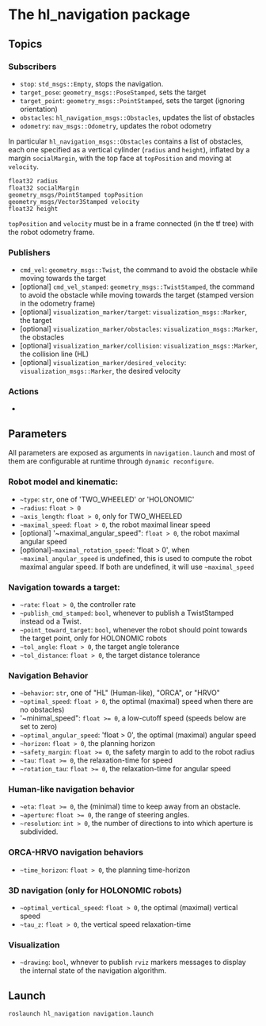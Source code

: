 The hl_navigation package
=====

Topics
----

### Subscribers

- `stop`: `std_msgs::Empty`, stops the navigation.
- `target_pose`: `geometry_msgs::PoseStamped`, sets the target
- `target_point`: `geometry_msgs::PointStamped`, sets the target (ignoring orientation)
- `obstacles`: `hl_navigation_msgs::Obstacles`, updates the list of obstacles
- `odometry`: `nav_msgs::Odometry`, updates the robot odometry

In particular `hl_navigation_msgs::Obstacles` contains a list of obstacles, each one specified as a vertical cylinder (`radius` and `height`), inflated by a  margin `socialMargin`, with the top face at `topPosition` and moving at `velocity`.
```
float32 radius
float32 socialMargin
geometry_msgs/PointStamped topPosition
geometry_msgs/Vector3Stamped velocity
float32 height
```

`topPosition` and `velocity` must be in a frame connected (in the tf tree) with the robot odometry frame.


### Publishers

- `cmd_vel`: `geometry_msgs::Twist`, the command to avoid the obstacle while moving towards the target
- [optional] `cmd_vel_stamped`:  `geometry_msgs::TwistStamped`, the command to avoid the obstacle while moving towards the target (stamped version in the odometry frame)
- [optional] `visualization_marker/target`: `visualization_msgs::Marker`, the target
- [optional] `visualization_marker/obstacles`: `visualization_msgs::Marker`, the obstacles
- [optional] `visualization_marker/collision`: `visualization_msgs::Marker`, the collision line (HL)
- [optional] `visualization_marker/desired_velocity`: `visualization_msgs::Marker`, the desired velocity

### Actions

-


Parameters
----

All parameters are exposed as arguments in `navigation.launch` and most of them are configurable at runtime through `dynamic reconfigure`.

### Robot model and kinematic:
  - `~type`: `str`, one of 'TWO_WHEELED' or 'HOLONOMIC'
  - `~radius`: `float > 0`
  - `~axis_length`: `float > 0`, only for TWO_WHEELED
  - `~maximal_speed`: `float > 0`, the robot maximal linear speed
  - [optional] '~maximal_angular_speed": `float > 0`, the robot maximal angular speed
  - [optional]`~maximal_rotation_speed`: 'float > 0', when `~maximal_angular_speed` is undefined, this is used to compute the robot maximal angular speed. If both are undefined, it will use `~maximal_speed`

### Navigation towards a target:
  - `~rate`: `float > 0`, the controller rate
  - `~publish_cmd_stamped`: `bool`, whenever to publish a TwistStamped instead od a Twist.
  - `~point_toward_target`: `bool`, whenever the robot should point towards the target point, only for HOLONOMIC robots
  - `~tol_angle`: `float > 0`, the target angle tolerance
  - `~tol_distance`: `float > 0`, the target distance tolerance

### Navigation Behavior
  - `~behavior`: `str`, one of "HL" (Human-like), "ORCA", or "HRVO"
  - `~optimal_speed`: `float > 0`, the optimal (maximal) speed when there are no obstacles)
  - '~minimal_speed": `float >= 0`, a low-cutoff speed (speeds below are set to zero)
  - `~optimal_angular_speed`: 'float > 0', the optimal (maximal) angular speed
  - `~horizon`: `float > 0`, the planning horizon
  - `~safety_margin`: `float >= 0`, the safety margin to add to the robot radius
  - `~tau`: `float >= 0`, the relaxation-time for speed
  - `~rotation_tau`: `float >= 0`, the relaxation-time for angular speed

### Human-like navigation behavior

  - `~eta`: `float >= 0`, the (minimal) time to keep away from an obstacle.
  - `~aperture`: `float >= 0`, the range of steering angles.
  - `~resolution`: `int > 0`, the number of directions to into which aperture is subdivided.

### ORCA-HRVO navigation behaviors

  - `~time_horizon`: `float > 0`, the planning time-horizon

### 3D navigation (only for HOLONOMIC robots)

  - `~optimal_vertical_speed`: `float > 0`, the optimal (maximal) vertical speed
  - `~tau_z`: `float > 0`, the vertical speed relaxation-time

### Visualization
  - `~drawing`: `bool`, whnever to publish `rviz` markers messages to display the internal state of the navigation algorithm.


Launch
----

```bash
roslaunch hl_navigation navigation.launch
```
